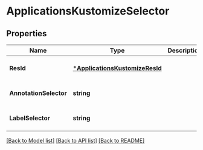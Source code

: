 # ApplicationsKustomizeSelector

## Properties
Name | Type | Description | Notes
------------ | ------------- | ------------- | -------------
**ResId** | [***ApplicationsKustomizeResId**](applicationsKustomizeResId.md) |  | [optional] [default to null]
**AnnotationSelector** | **string** |  | [optional] [default to null]
**LabelSelector** | **string** |  | [optional] [default to null]

[[Back to Model list]](../README.md#documentation-for-models) [[Back to API list]](../README.md#documentation-for-api-endpoints) [[Back to README]](../README.md)

